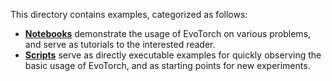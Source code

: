 This directory contains examples, categorized as follows:

- **[Notebooks](notebooks/)** demonstrate the usage of EvoTorch on various problems, and serve as tutorials to the interested reader.
- **[Scripts](scripts/)** serve as directly executable examples for quickly observing the basic usage of EvoTorch, and as starting points for new experiments.
